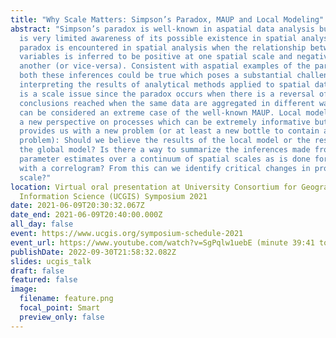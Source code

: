 ```yaml
---
title: "Why Scale Matters: Simpson’s Paradox, MAUP and Local Modeling"
abstract: "Simpson’s paradox is well-known in aspatial data analysis but there
  is very limited awareness of its possible existence in spatial analysis.  The
  paradox is encountered in spatial analysis when the relationship between two
  variables is inferred to be positive at one spatial scale and negative at
  another (or vice-versa). Consistent with aspatial examples of the paradox,
  both these inferences could be true which poses a substantial challenge to
  interpreting the results of analytical methods applied to spatial data. This
  is a scale issue since the paradox occurs when there is a reversal of
  conclusions reached when the same data are aggregated in different ways and
  can be considered an extreme case of the well-known MAUP. Local models provide
  a new perspective on processes which can be extremely informative but it also
  provides us with a new problem (or at least a new bottle to contain an old
  problem): Should we believe the results of the local model or the results of
  the global model? Is there a way to summarize the inferences made from local
  parameter estimates over a continuum of spatial scales as is done for example
  with a correlogram? From this can we identify critical changes in process
  scale?"
location: Virtual oral presentation at University Consortium for Geographic
  Information Science (UCGIS) Symposium 2021
date: 2021-06-09T20:30:32.067Z
date_end: 2021-06-09T20:40:00.000Z
all_day: false
event: https://www.ucgis.org/symposium-schedule-2021
event_url: https://www.youtube.com/watch?v=SgPqlw1uebE (minute 39:41 to 47:30)
publishDate: 2022-09-30T21:58:32.082Z
slides: ucgis_talk
draft: false
featured: false
image:
  filename: feature.png
  focal_point: Smart
  preview_only: false
---
```

